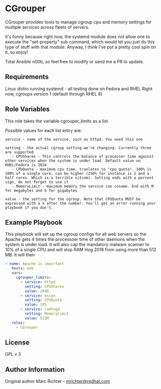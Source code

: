 CGrouper
=========

CGrouper provides tools to manage cgroup cpu and memory settings for multiple services across fleets of servers.

It's funny because right now, the systemd module does not allow one to execute the "set-property" sub command, which would let you just do this type of stuff with that module. Anyway, I think I've put a pretty cool spin on it, so enjoy!

Total Ansible n00b, so feel free to modify or send me a PR to update.

Requirements
------------

Linux distro running systemd - all testing done on Fedora and RHEL
Right now, cgroups version 1 (default through RHEL 8)

Role Variables
--------------

This role takes the variable cgrouper_limits as a list.

Possible values for each list entry are:
```
service - name of the service, such as httpd. You need this one

setting - the actual cgroup setting we're changing. Currently three are supported
   - CPUShares - This controls the balance of processer time against other services when the system is under load. Default value on RHEL/Fedora is 1024 
   - CPUQuota - maximum cpu time. tranlates to "cpu_quota". 100% is 100% of a single core, can be higher (250% for instance is 2 and a half cores. Which is a terrible sitcom). Setting ends with a percent sign, do not forget to use it
   - MemoryLimit - maximum memory the service can cosume. End with M for megabytes and G for gigabytes

value - the setting for the cgroup. Note that CPUQuota MUST be expressed with a % after the number. You'll get an error running your playbook if you don't.
```

Example Playbook
----------------

This playbook will set up the cgroup configs for all web servers so the Apache gets 4 times the processoer time of other daemons when the system is under load. It will also cap the mandatory malware scanner to 10% of a single CPU and will stop RAM Hog 2018 from using more than 512 MB. It will then 

```yml
- name: Apache is important
   hosts: web
   vars:
     cgrouper_limits:
       - service: httpd
         setting: CPUShares
         value: 2048
       - service: mscan
         setting: CPUQuota
         value: 10% 
       - service: ramhogd
         setting: MemoryLimit
         value: 512M
   roles:
     - CGrouper
```

License
-------

GPL v 3

Author Information
------------------

Original author Marc Richter - mrichter@redhat.com
